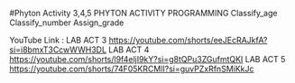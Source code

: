 #Phyton Activity 3,4,5
PHYTON ACTIVITY PROGRAMMING 
Classify_age
Classify_number
Assign_grade

YouTube Link :
LAB ACT 3
https://youtube.com/shorts/eeJEcRAJkfA?si=i8bmxT3CcwWWH3DL
LAB ACT 4
https://youtube.com/shorts/l9f4eljI9kY?si=g8tQPu3ZGufmtQKI
LAB ACT 5
https://youtube.com/shorts/74F05KRCMlI?si=guvPZxRfnSMiKkJc

